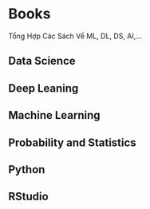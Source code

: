 # Books

Tổng Hợp Các Sách Về ML, DL, DS, AI,...

## Data Science





## Deep Leaning




## Machine Learning




## Probability and Statistics 





## Python




## RStudio





